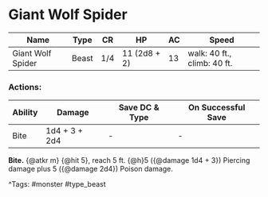 # Giant Wolf Spider

| Name | Type | CR | HP | AC | Speed |
|------|------|----|----|----|-------|
| Giant Wolf Spider | Beast | 1/4 | 11 (2d8 + 2) | 13 | walk: 40 ft., climb: 40 ft. |

### Actions:

| Ability | Damage | Save DC & Type | On Successful Save |
|---------|--------|----------------|--------------------|
| Bite | 1d4 + 3 + 2d4 | - | - |


**Bite.** {@atkr m} {@hit 5}, reach 5 ft. {@h}5 ({@damage 1d4 + 3}) Piercing damage plus 5 ({@damage 2d4}) Poison damage.

^Tags: #monster #type_beast